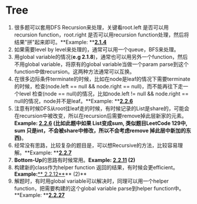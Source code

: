 # Tree

1. 很多题可以套用DFS Recursion来处理，关键看root.left 是否可以用recursion function，root.right 是否可以用recursion function处理，然后将结果"拼"起来即可。**Example: **[**2.1.4**](/224-invert-binary-tree.md)
2. 如果需要level by level来处理的，通常可以用一个queue，BFS来处理。
3. 用global variable的情况\(**e.g 2.1.8**\)，通常也可以用另外一个function，然后不用global variable，将原有的global variable当做一个param parse到这个function中做recursion。这两种方法通常可以互换。
4. 在很多边际条件terminate的时候，比如在node是leaf的情况下需要terminate的时候，检查\(node.left == null && node.right == null\)，而不能再往下走一个level 检查\(node == null\)的情况，比如node.left != null && node.right == null的情况，node并不是leaf。**Example: **[**2.2.6**](/226-path-sum-ii.md)
5. 注意有时候DFS从root往leaf走的时候，有时候记录的List是share的，可能会在recursion中被改变，所以在recursion后需要remove掉此层新家的元素。**Example: **[**2.2.6**](/226-path-sum-ii.md)** \(比如此题中如果 List变成sum, 类似题目LeetCode 129中, sum 只是int，不会被share中修改，所以不会考虑remove 掉此层中新加的东西\)**。
6. 经常没有思路，比较复杂的题目是，可以想Recursive的方法，比较容易理解。**Example: **[**2.2.7**](/227-delete-node-in-a-bst.md)
7. **Bottom-Up**的思路有时候常用。**Example: **[**2.2.11**](/2211.md)** \(2\)**
8. 构建新的class作为helper function 返回的结果，有时候会更efficient。**Example:**[** 2.2.12**](/2212-largest-bst-subtree.md)** \(2\)**
9. 解题时，有时用global variable可以解决时，同理可以用一个helper function，把需要构建的这个global variable parse到helper function中。**Example: **[**2.2.27**](/chapter1/2227-binary-tree-preorder-traversal.md)



